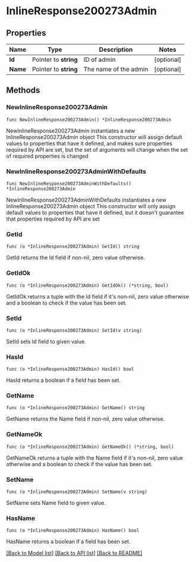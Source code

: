# InlineResponse200273Admin

## Properties

Name | Type | Description | Notes
------------ | ------------- | ------------- | -------------
**Id** | Pointer to **string** | ID of admin | [optional] 
**Name** | Pointer to **string** | The name of the admin | [optional] 

## Methods

### NewInlineResponse200273Admin

`func NewInlineResponse200273Admin() *InlineResponse200273Admin`

NewInlineResponse200273Admin instantiates a new InlineResponse200273Admin object
This constructor will assign default values to properties that have it defined,
and makes sure properties required by API are set, but the set of arguments
will change when the set of required properties is changed

### NewInlineResponse200273AdminWithDefaults

`func NewInlineResponse200273AdminWithDefaults() *InlineResponse200273Admin`

NewInlineResponse200273AdminWithDefaults instantiates a new InlineResponse200273Admin object
This constructor will only assign default values to properties that have it defined,
but it doesn't guarantee that properties required by API are set

### GetId

`func (o *InlineResponse200273Admin) GetId() string`

GetId returns the Id field if non-nil, zero value otherwise.

### GetIdOk

`func (o *InlineResponse200273Admin) GetIdOk() (*string, bool)`

GetIdOk returns a tuple with the Id field if it's non-nil, zero value otherwise
and a boolean to check if the value has been set.

### SetId

`func (o *InlineResponse200273Admin) SetId(v string)`

SetId sets Id field to given value.

### HasId

`func (o *InlineResponse200273Admin) HasId() bool`

HasId returns a boolean if a field has been set.

### GetName

`func (o *InlineResponse200273Admin) GetName() string`

GetName returns the Name field if non-nil, zero value otherwise.

### GetNameOk

`func (o *InlineResponse200273Admin) GetNameOk() (*string, bool)`

GetNameOk returns a tuple with the Name field if it's non-nil, zero value otherwise
and a boolean to check if the value has been set.

### SetName

`func (o *InlineResponse200273Admin) SetName(v string)`

SetName sets Name field to given value.

### HasName

`func (o *InlineResponse200273Admin) HasName() bool`

HasName returns a boolean if a field has been set.


[[Back to Model list]](../README.md#documentation-for-models) [[Back to API list]](../README.md#documentation-for-api-endpoints) [[Back to README]](../README.md)


